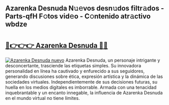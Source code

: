 ## Azarenka Desnuda N𝚞𝚎vos desn𝚞dos filtr𝚊dos - Parts-qfH F𝚘tos vid𝚎o - C𝚘ntenido atr𝚊ctivo wbdze

# <h2><a href="http://mb4s261.tromn.icu/?c=Azarenka+Desnuda">🔗👉👉👉 Azarenka Desnuda 🔗🔗</a></h2>

[![Azarenka Desnuda nuevo](https://i.imgur.com/pEAQMta.gif)](http://mb4s261.tromn.icu/?c=Azarenka+Desnuda)
Azarenka Desnuda, un personaje intrigante y desconcertante, trasciende las etiquetas simples. Su innovadora personalidad en línea ha cautivado y enfurecido a sus seguidores, generando discusiones sobre ética, expresión artística y la dinámica de las sociedades virtuales. Independientemente de sus decisiones futuras, su huella en los medios digitales es imborrable. Armada con una tenacidad inquebrantable y un encanto innegable, la influencia de Azarenka Desnuda en el mundo virtual no tiene límites.
